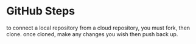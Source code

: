 # GitHub Steps

to connect a local repository from a cloud repository, you must fork, then clone. once cloned, make any changes you wish then push back up.
